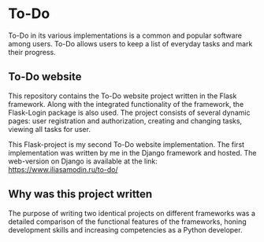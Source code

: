 # To-Do
To-Do in its various implementations is a common and popular software among users. 
To-Do allows users to keep a list of everyday tasks and mark their progress.

## To-Do website
This repository contains the To-Do website project written in the Flask framework. 
Along with the integrated functionality of the framework, the Flask-Login package is also used. 
The project consists of several dynamic pages: 
user registration and authorization, creating and changing tasks, viewing all tasks for user.

This Flask-project is my second To-Do website implementation. 
The first implementation was written by me in the Django framework and hosted.
The web-version on Django is available at the link: https://www.iliasamodin.ru/to-do/

## Why was this project written
The purpose of writing two identical projects on different frameworks 
was a detailed comparison of the functional features of the frameworks, 
honing development skills and increasing competencies as a Python developer.